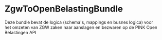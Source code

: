 # ZgwToOpenBelastingBundle

Deze bundle bevat de logica (schema's, mappings en busnes logica) voor het omzeten van ZGW zaken naar aanslagen en bezwaren op de PINK Open Belastingen API

